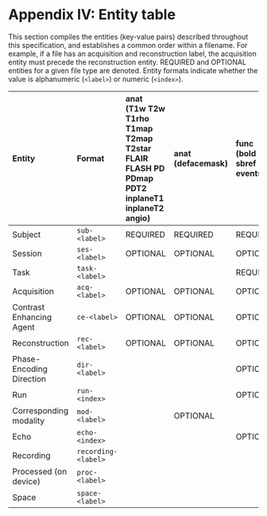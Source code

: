 # Appendix IV: Entity table

This section compiles the entities (key-value pairs) described throughout this
specification, and establishes a common order within a filename. For example, if
a file has an acquisition and reconstruction label, the acquisition entity must
precede the reconstruction entity. REQUIRED and OPTIONAL entities for a given
file type are denoted. Entity formats indicate whether the value is alphanumeric
(`<label>`) or numeric (`<index>`).

| Entity                   | Format              | anat<br>(T1w T2w T1rho T1map T2map T2star FLAIR FLASH PD PDmap PDT2 inplaneT1 inplaneT2 angio) | anat<br>(defacemask) | func<br>(bold sbref events) | func<br>(physio stim) | dwi<br>(dwi bvec bval) | fmap<br>(phasediff phase1 phase2 magnitude1 magnitude2 magnitude fieldmap) | fmap<br>(epi) | beh<br>(events stim physio) | meg<br>  | eeg<br>  | ieeg<br> | channels<br>(meg/eeg/ieeg) | headshape<br>(meg) | markers<br>(meg) | photo<br>(meg/eeg/ieeg) | electrodes<br>(eeg/ieeg) | events<br>(meg/eeg/ieeg) |
| :----------------------- | :------------------ | :--------------------------------------------------------------------------------------------- | :------------------- | :-------------------------- | :-------------------- | :--------------------- | :------------------------------------------------------------------------- | :------------ | :-------------------------- | :------- | :------- | :------- | :------------------------- | :----------------- | :--------------- | :---------------------- | :----------------------- | :----------------------- |
| Subject                  | `sub-<label>`       | REQUIRED                                                                                       | REQUIRED             | REQUIRED                    | REQUIRED              | REQUIRED               | REQUIRED                                                                   | REQUIRED      | REQUIRED                    | REQUIRED | REQUIRED | REQUIRED | REQUIRED                   | REQUIRED           | REQUIRED         | REQUIRED                | REQUIRED                 | REQUIRED                 |
| Session                  | `ses-<label>`       | OPTIONAL                                                                                       | OPTIONAL             | OPTIONAL                    | OPTIONAL              | OPTIONAL               | OPTIONAL                                                                   | OPTIONAL      | OPTIONAL                    | OPTIONAL | OPTIONAL | OPTIONAL | OPTIONAL                   | OPTIONAL           | OPTIONAL         | OPTIONAL                | OPTIONAL                 | OPTIONAL                 |
| Task                     | `task-<label>`      |                                                                                                |                      | REQUIRED                    | REQUIRED              |                        |                                                                            |               | REQUIRED                    | REQUIRED | REQUIRED | REQUIRED | REQUIRED                   |                    | OPTIONAL         |                         |                          | REQUIRED                 |
| Acquisition              | `acq-<label>`       | OPTIONAL                                                                                       | OPTIONAL             | OPTIONAL                    | OPTIONAL              | OPTIONAL               | OPTIONAL                                                                   | OPTIONAL      |                             | OPTIONAL | OPTIONAL | OPTIONAL |                            | OPTIONAL           | OPTIONAL         | OPTIONAL                | OPTIONAL                 |                          |
| Contrast Enhancing Agent | `ce-<label>`        | OPTIONAL                                                                                       | OPTIONAL             | OPTIONAL                    |                       |                        |                                                                            | OPTIONAL      |                             |          |          |          |                            |                    |                  |                         |                          |                          |
| Reconstruction           | `rec-<label>`       | OPTIONAL                                                                                       | OPTIONAL             | OPTIONAL                    | OPTIONAL              |                        |                                                                            |               |                             |          |          |          |                            |                    |                  |                         |                          |                          |
| Phase-Encoding Direction | `dir-<label>`       |                                                                                                |                      | OPTIONAL                    |                       | OPTIONAL               |                                                                            | REQUIRED      |                             |          |          |          |                            |                    |                  |                         |                          |                          |
| Run                      | `run-<index>`       |                                                                                                |                      | OPTIONAL                    | OPTIONAL              | OPTIONAL               | OPTIONAL                                                                   | OPTIONAL      |                             | OPTIONAL | OPTIONAL | OPTIONAL | OPTIONAL                   |                    |                  |                         |                          | OPTIONAL                 |
| Corresponding modality   | `mod-<label>`       |                                                                                                | OPTIONAL             |                             |                       |                        |                                                                            |               |                             |          |          |          |                            |                    |                  |                         |                          |                          |
| Echo                     | `echo-<index>`      |                                                                                                |                      | OPTIONAL                    |                       |                        |                                                                            |               |                             |          |          |          |                            |                    |                  |                         |                          |                          |
| Recording                | `recording-<label>` |                                                                                                |                      |                             | OPTIONAL              |                        |                                                                            |               |                             |          |          |          |                            |                    |                  |                         |                          |                          |
| Processed (on device)    | `proc-<label>`      |                                                                                                |                      |                             | OPTIONAL              |                        |                                                                            |               |                             | OPTIONAL |          |          |                            |                    |                  |                         |                          |                          |
| Space                    | `space-<label>`     |                                                                                                |                      |                             |                       |                        |                                                                            |               |                             |          |          |          |                            | OPTIONAL           | OPTIONAL         |                         | OPTIONAL                 |                          |
